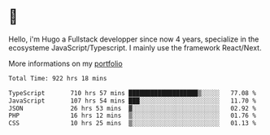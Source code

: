 # 👋 

Hello, i'm Hugo a Fullstack developper since now 4 years, specialize in the ecosysteme JavaScript/Typescript. I mainly use the framework React/Next.

More informations on my [portfolio](https://hcampos.fr)

<!--START_SECTION:waka-->

```txt
Total Time: 922 hrs 18 mins

TypeScript       710 hrs 57 mins ███████████████████▒░░░░░   77.08 %
JavaScript       107 hrs 54 mins ███░░░░░░░░░░░░░░░░░░░░░░   11.70 %
JSON             26 hrs 53 mins  ▓░░░░░░░░░░░░░░░░░░░░░░░░   02.92 %
PHP              16 hrs 12 mins  ▒░░░░░░░░░░░░░░░░░░░░░░░░   01.76 %
CSS              10 hrs 25 mins  ▒░░░░░░░░░░░░░░░░░░░░░░░░   01.13 %
```

<!--END_SECTION:waka-->
